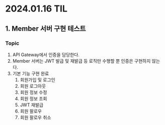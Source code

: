 # 2024.01.16 TIL

## 1. Member 서버 구현 테스트

### Topic

1. API Gateway에서 인증을 담당한다.
2. Member 서버는 JWT 발급 및 재발급 등 로직만 수행할 뿐 인증은 구현하지 않는다.
3. 기본 기능 구현 완료
   1. 회원가입 및 로그인
   2. 회원 로그아웃
   3. 회원 정보 수정
   4. 회원 정보 조회
   5. JWT 재발급
   6. 회원 팔로우
   7. 회원 팔로우 취소
